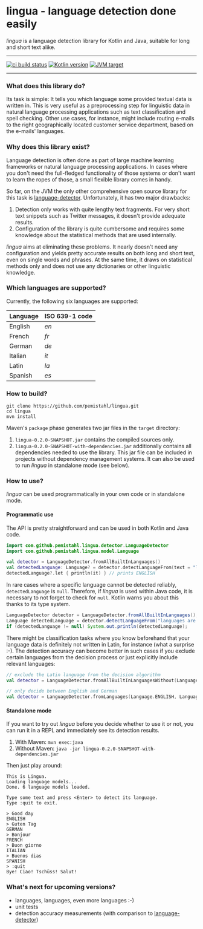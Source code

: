 # lingua - language detection done easily
*lingua* is a language detection library for Kotlin and Java, suitable for long and short text alike.
___
[![ci build status][travis ci badge]][travis ci url]
[![Kotlin version][Kotlin version badge]][Kotlin url]
[![JVM target][JVM target badge]][JVM target url]
___

### What does this library do?
Its task is simple: It tells you which language some provided textual data is written in. This is very useful as a preprocessing step for linguistic data in natural language processing applications such as text classification and spell checking. Other use cases, for instance, might include routing e-mails to the right geographically located customer service department, based on the e-mails' languages.

### Why does this library exist?
Language detection is often done as part of large machine learning frameworks or natural language processing applications. In cases where you don't need the full-fledged functionality of those systems or don't want to learn the ropes of those, a small flexible library comes in handy. 

So far, on the JVM the only other comprehensive open source library for this task is [language-detector](https://github.com/optimaize/language-detector). Unfortunately, it has two major drawbacks:
 
1. Detection only works with quite lengthy text fragments. For very short text snippets such as Twitter messages, it doesn't provide adequate results.
2. Configuration of the library is quite cumbersome and requires some knowledge about the statistical methods that are used internally.

*lingua* aims at eliminating these problems. It nearly doesn't need any configuration and yields pretty accurate results on both long and short text, even on single words and phrases. At the same time, it draws on statistical methods only and does not use any dictionaries or other linguistic knowledge.

### Which languages are supported?

Currently, the following six languages are supported:

| Language | ISO 639-1 code |
| -------- | -------------- |
| English  | *en*           |
| French   | *fr*           |
| German   | *de*           |
| Italian  | *it*           |
| Latin    | *la*           |
| Spanish  | *es*           |

### How to build?
```
git clone https://github.com/pemistahl/lingua.git
cd lingua
mvn install
```
Maven's `package` phase generates two jar files in the `target` directory:
1. `lingua-0.2.0-SNAPSHOT.jar` contains the compiled sources only.
2. `lingua-0.2.0-SNAPSHOT-with-dependencies.jar` additionally contains all dependencies needed to use the library. This jar file can be included in projects without dependency management systems. It can also be used to run *lingua* in standalone mode (see below).

### How to use?
*lingua* can be used programmatically in your own code or in standalone mode.

#### Programmatic use
The API is pretty straightforward and can be used in both Kotlin and Java code.

```kotlin
import com.github.pemistahl.lingua.detector.LanguageDetector
import com.github.pemistahl.lingua.model.Language

val detector = LanguageDetector.fromAllBuiltInLanguages()
val detectedLanguage: Language? = detector.detectLanguageFrom(text = "languages are awesome")
detectedLanguage?.let { println(it) } // prints ENGLISH
```

In rare cases where a specific language cannot be detected reliably, `detectedLanguage` is `null`. Therefore, if *lingua* is used within Java code, it is necessary to not forget to check for `null`. Kotlin warns you about this thanks to its type system.

```java
LanguageDetector detector = LanguageDetector.fromAllBuiltInLanguages();
Language detectedLanguage = detector.detectLanguageFrom("languages are awesome");
if (detectedLanguage != null) System.out.println(detectedLanguage);
```

There might be classification tasks where you know beforehand that your language data is definitely not written in Latin, for instance (what a surprise :-). The detection accuracy can become better in such cases if you exclude certain languages from the decision process or just explicitly include relevant languages:
```kotlin
// exclude the Latin language from the decision algorithm
val detector = LanguageDetector.fromAllBuiltInLanguagesWithout(Language.LATIN)

// only decide between English and German
val detector = LanguageDetector.fromLanguages(Language.ENGLISH, Language.GERMAN)
```

#### Standalone mode
If you want to try out *lingua* before you decide whether to use it or not, you can run it in a REPL and immediately see its detection results.
1. With Maven: `mvn exec:java`
2. Without Maven: `java -jar lingua-0.2.0-SNAPSHOT-with-dependencies.jar`

Then just play around:

```
This is Lingua.
Loading language models...
Done. 6 language models loaded.

Type some text and press <Enter> to detect its language.
Type :quit to exit.

> Good day
ENGLISH
> Guten Tag
GERMAN
> Bonjour
FRENCH
> Buon giorno
ITALIAN
> Buenos dias
SPANISH
> :quit
Bye! Ciao! Tschüss! Salut!
```

### What's next for upcoming versions?
- languages, languages, even more languages :-)
- unit tests
- detection accuracy measurements (with comparison to [language-detector](https://github.com/optimaize/language-detector))

[travis ci badge]: https://travis-ci.org/pemistahl/lingua.svg?branch=master
[travis ci url]: https://travis-ci.org/pemistahl/lingua
[Kotlin version badge]: https://img.shields.io/badge/Kotlin-1.3-blue.svg
[Kotlin url]: https://kotlinlang.org/docs/reference/whatsnew13.html
[JVM target badge]: https://img.shields.io/badge/JVM%20target-1.6+-yellowgreen.svg
[JVM target url]: https://www.oracle.com/technetwork/java/javase/java-archive-downloads-javase6-419409.html
